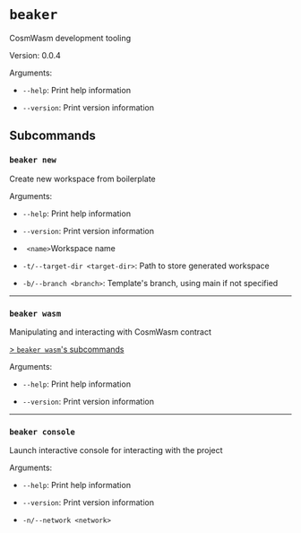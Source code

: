# `beaker`

CosmWasm development tooling

Version: 0.0.4

Arguments:

* `--help`: Print help information

* `--version`: Print version information

## Subcommands

### `beaker new`

Create new workspace from boilerplate

Arguments:

* `--help`: Print help information

* `--version`: Print version information

* ` <name>`Workspace name

* `-t/--target-dir <target-dir>`: Path to store generated workspace

* `-b/--branch <branch>`: Template's branch, using main if not specified

---

### `beaker wasm`

Manipulating and interacting with CosmWasm contract

[\> `beaker wasm`'s subcommands](./beaker_wasm.md)

Arguments:

* `--help`: Print help information

* `--version`: Print version information

---

### `beaker console`

Launch interactive console for interacting with the project

Arguments:

* `--help`: Print help information

* `--version`: Print version information

* `-n/--network <network>`